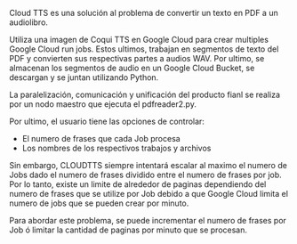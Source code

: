 Cloud TTS es una solución al problema de convertir un texto en PDF a un audiolibro.

Utiliza una imagen de Coqui TTS en Google Cloud para crear multiples Google Cloud run jobs. Estos ultimos, trabajan en segmentos
de texto del PDF y convierten sus respectivas partes a audios WAV. Por ultimo, se almacenan los segmentos de audio en un Google Cloud Bucket, se descargan y se
juntan utilizando Python.

La paralelización, comunicación y unificación del producto fianl se realiza por un nodo maestro que ejecuta el pdfreader2.py.

Por ultimo, el usuario tiene las opciones de controlar:

* El numero de frases que cada Job procesa
* Los nombres de los respectivos trabajos y archivos

Sin embargo, CLOUDTTS siempre intentará escalar al maximo el numero de Jobs dado el numero de frases dividido entre el numero de frases por job. 
Por lo tanto, existe un limite de alrededor de paginas dependiendo del numero de frases que se utilize por Job debido a que Google Cloud limita el numero
de jobs que se pueden crear por minuto.

Para abordar este problema, se puede incrementar el numero de frases por Job ó limitar la cantidad de paginas por minuto que se procesan.
